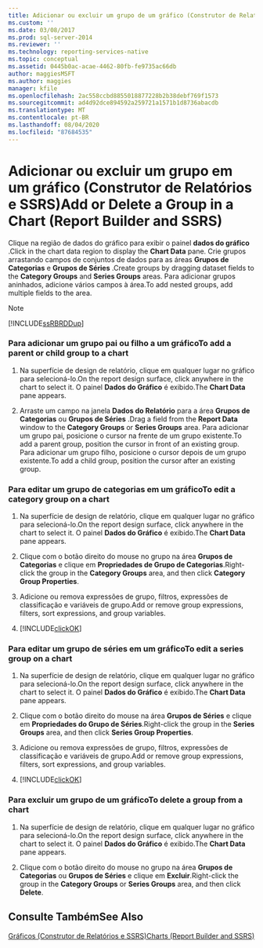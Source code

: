 ```yaml
---
title: Adicionar ou excluir um grupo de um gráfico (Construtor de Relatórios e SSRS) | Microsoft Docs
ms.custom: ''
ms.date: 03/08/2017
ms.prod: sql-server-2014
ms.reviewer: ''
ms.technology: reporting-services-native
ms.topic: conceptual
ms.assetid: 0445b0ac-acae-4462-80fb-fe9735ac66db
author: maggiesMSFT
ms.author: maggies
manager: kfile
ms.openlocfilehash: 2ac558ccbd8855018877228b2b38debf769f1573
ms.sourcegitcommit: ad4d92dce894592a259721a1571b1d8736abacdb
ms.translationtype: MT
ms.contentlocale: pt-BR
ms.lasthandoff: 08/04/2020
ms.locfileid: "87684535"
---
```

# <a name="add-or-delete-a-group-in-a-chart-report-builder-and-ssrs"></a><span data-ttu-id="ce355-102">Adicionar ou excluir um grupo em um gráfico (Construtor de Relatórios e SSRS)</span><span class="sxs-lookup"><span data-stu-id="ce355-102">Add or Delete a Group in a Chart (Report Builder and SSRS)</span></span>
  <span data-ttu-id="ce355-103">Clique na região de dados do gráfico para exibir o painel **dados do gráfico** .</span><span class="sxs-lookup"><span data-stu-id="ce355-103">Click in the chart data region to display the **Chart Data** pane.</span></span> <span data-ttu-id="ce355-104">Crie grupos arrastando campos de conjuntos de dados para as áreas **Grupos de Categorias** e **Grupos de Séries** .</span><span class="sxs-lookup"><span data-stu-id="ce355-104">Create groups by dragging dataset fields to the **Category Groups** and **Series Groups** areas.</span></span> <span data-ttu-id="ce355-105">Para adicionar grupos aninhados, adicione vários campos à área.</span><span class="sxs-lookup"><span data-stu-id="ce355-105">To add nested groups, add multiple fields to the area.</span></span>  
  
> [!NOTE]  
>  [!INCLUDE[ssRBRDDup](../../includes/ssrbrddup-md.md)]  
  
### <a name="to-add-a-parent-or-child-group-to-a-chart"></a><span data-ttu-id="ce355-106">Para adicionar um grupo pai ou filho a um gráfico</span><span class="sxs-lookup"><span data-stu-id="ce355-106">To add a parent or child group to a chart</span></span>  
  
1.  <span data-ttu-id="ce355-107">Na superfície de design de relatório, clique em qualquer lugar no gráfico para selecioná-lo.</span><span class="sxs-lookup"><span data-stu-id="ce355-107">On the report design surface, click anywhere in the chart to select it.</span></span> <span data-ttu-id="ce355-108">O painel **Dados do Gráfico** é exibido.</span><span class="sxs-lookup"><span data-stu-id="ce355-108">The **Chart Data** pane appears.</span></span>  
  
2.  <span data-ttu-id="ce355-109">Arraste um campo na janela **Dados do Relatório** para a área **Grupos de Categorias** ou **Grupos de Séries** .</span><span class="sxs-lookup"><span data-stu-id="ce355-109">Drag a field from the **Report Data** window to the **Category Groups** or **Series Groups** area.</span></span> <span data-ttu-id="ce355-110">Para adicionar um grupo pai, posicione o cursor na frente de um grupo existente.</span><span class="sxs-lookup"><span data-stu-id="ce355-110">To add a parent group, position the cursor in front of an existing group.</span></span> <span data-ttu-id="ce355-111">Para adicionar um grupo filho, posicione o cursor depois de um grupo existente.</span><span class="sxs-lookup"><span data-stu-id="ce355-111">To add a child group, position the cursor after an existing group.</span></span>  
  
### <a name="to-edit-a-category-group-on-a-chart"></a><span data-ttu-id="ce355-112">Para editar um grupo de categorias em um gráfico</span><span class="sxs-lookup"><span data-stu-id="ce355-112">To edit a category group on a chart</span></span>  
  
1.  <span data-ttu-id="ce355-113">Na superfície de design de relatório, clique em qualquer lugar no gráfico para selecioná-lo.</span><span class="sxs-lookup"><span data-stu-id="ce355-113">On the report design surface, click anywhere in the chart to select it.</span></span> <span data-ttu-id="ce355-114">O painel **Dados do Gráfico** é exibido.</span><span class="sxs-lookup"><span data-stu-id="ce355-114">The **Chart Data** pane appears.</span></span>  
  
2.  <span data-ttu-id="ce355-115">Clique com o botão direito do mouse no grupo na área **Grupos de Categorias** e clique em **Propriedades de Grupo de Categorias**.</span><span class="sxs-lookup"><span data-stu-id="ce355-115">Right-click the group in the **Category Groups** area, and then click **Category Group Properties**.</span></span>  
  
3.  <span data-ttu-id="ce355-116">Adicione ou remova expressões de grupo, filtros, expressões de classificação e variáveis de grupo.</span><span class="sxs-lookup"><span data-stu-id="ce355-116">Add or remove group expressions, filters, sort expressions, and group variables.</span></span>  
  
4.  [!INCLUDE[clickOK](../../includes/clickok-md.md)]  
  
### <a name="to-edit-a-series-group-on-a-chart"></a><span data-ttu-id="ce355-117">Para editar um grupo de séries em um gráfico</span><span class="sxs-lookup"><span data-stu-id="ce355-117">To edit a series group on a chart</span></span>  
  
1.  <span data-ttu-id="ce355-118">Na superfície de design de relatório, clique em qualquer lugar no gráfico para selecioná-lo.</span><span class="sxs-lookup"><span data-stu-id="ce355-118">On the report design surface, click anywhere in the chart to select it.</span></span> <span data-ttu-id="ce355-119">O painel **Dados do Gráfico** é exibido.</span><span class="sxs-lookup"><span data-stu-id="ce355-119">The **Chart Data** pane appears.</span></span>  
  
2.  <span data-ttu-id="ce355-120">Clique com o botão direito do mouse na área **Grupos de Séries** e clique em **Propriedades do Grupo de Séries**.</span><span class="sxs-lookup"><span data-stu-id="ce355-120">Right-click the group in the **Series Groups** area, and then click **Series Group Properties**.</span></span>  
  
3.  <span data-ttu-id="ce355-121">Adicione ou remova expressões de grupo, filtros, expressões de classificação e variáveis de grupo.</span><span class="sxs-lookup"><span data-stu-id="ce355-121">Add or remove group expressions, filters, sort expressions, and group variables.</span></span>  
  
4.  [!INCLUDE[clickOK](../../includes/clickok-md.md)]  
  
### <a name="to-delete-a-group-from-a-chart"></a><span data-ttu-id="ce355-122">Para excluir um grupo de um gráfico</span><span class="sxs-lookup"><span data-stu-id="ce355-122">To delete a group from a chart</span></span>  
  
1.  <span data-ttu-id="ce355-123">Na superfície de design de relatório, clique em qualquer lugar no gráfico para selecioná-lo.</span><span class="sxs-lookup"><span data-stu-id="ce355-123">On the report design surface, click anywhere in the chart to select it.</span></span> <span data-ttu-id="ce355-124">O painel **Dados do Gráfico** é exibido.</span><span class="sxs-lookup"><span data-stu-id="ce355-124">The **Chart Data** pane appears.</span></span>  
  
2.  <span data-ttu-id="ce355-125">Clique com o botão direito do mouse no grupo na área **Grupos de Categorias** ou **Grupos de Séries** e clique em **Excluir**.</span><span class="sxs-lookup"><span data-stu-id="ce355-125">Right-click the group in the **Category Groups** or **Series Groups** area, and then click **Delete**.</span></span>  
  
## <a name="see-also"></a><span data-ttu-id="ce355-126">Consulte Também</span><span class="sxs-lookup"><span data-stu-id="ce355-126">See Also</span></span>  
 [<span data-ttu-id="ce355-127">Gráficos &#40;Construtor de Relatórios e SSRS&#41;</span><span class="sxs-lookup"><span data-stu-id="ce355-127">Charts &#40;Report Builder and SSRS&#41;</span></span>](charts-report-builder-and-ssrs.md)  
  
  

